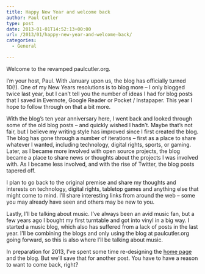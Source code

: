 ```yaml
---
title: Happy New Year and welcome back
author: Paul Cutler
type: post
date: 2013-01-01T14:52:13+00:00
url: /2013/01/happy-new-year-and-welcome-back/
categories:
  - General

---
```

Welcome to the revamped paulcutler.org.

I&#8217;m your host, Paul. With January upon us, the blog has officially turned 10(!). One of my New Years resolutions is to blog more &#8211; I only blogged twice last year, but I can&#8217;t tell you the number of ideas I had for blog posts that I saved in Evernote, Google Reader or Pocket / Instapaper. This year I hope to follow through on that a bit more.

With the blog&#8217;s ten year anniversary here, I went back and looked through some of the old blog posts &#8211; and quickly wished I hadn&#8217;t. Maybe that&#8217;s not fair, but I believe my writing style has improved since I first created the blog. The blog has gone through a number of iterations &#8211; first as a place to share whatever I wanted, including technology, digital rights, sports, or gaming. Later, as I became more involved with open source projects, the blog became a place to share news or thoughts about the projects I was involved with. As I became less involved, and with the rise of Twitter, the blog posts tapered off.

I plan to go back to the original premise and share my thoughts and interests on technology, digital rights, tabletop games and anything else that might come to mind. I&#8217;ll share interesting links from around the web &#8211; some you may already have seen and others may be new to you. 

Lastly, I&#8217;ll be talking about music. I&#8217;ve always been an avid music fan, but a few years ago I bought my first turntable and got into vinyl in a big way. I started a music blog, which also has suffered from a lack of posts in the last year. I&#8217;ll be combining the blogs and only using the blog at paulcutler.org going forward, so this is also where I&#8217;ll be talking about music.

In preparation for 2013, I&#8217;ve spent some time re-designing the [home page][1] and the blog. But we&#8217;ll save that for another post. You have to have a reason to want to come back, right?

 [1]: http://www.paulcutler.org "paulcutler.org"